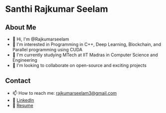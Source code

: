 # Santhi Rajkumar Seelam

## About Me
* 👋 Hi, I'm @Rajkumarseelam
* 👀 I'm interested in Programming in C++, Deep Learning, Blockchain, and Parallel programming using CUDA
* 🌱 I'm currently studying MTech at IIT Madras in Computer Science and Engineering
* 💞️ I'm looking to collaborate on open-source and exciting projects

## Contact
* 📫 How to reach me: rajkumarseelam3@gmail.com
* 🔗 [LinkedIn](https://www.linkedin.com/in/rajkumarseelam)
* 📜 [Resume](https://drive.google.com/file/d/1ZTGXcsnDlXR-ECnAuCYAOc0uTa3ylogL/view?usp=drive_link)

<!--
## Featured Projects
You can add your pinned projects here:

### [project-name](https://github.com/Rajkumarseelam/project-name)
Brief description of your project

### [another-project](https://github.com/Rajkumarseelam/another-project)
Brief description of your project
-->

